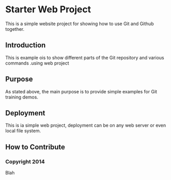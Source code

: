 # Starter Web Project

This is a simple website project for
showing how to use Git and Github together.

## Introduction

This is example ois to show different parts
of the Git repository and various commands 
.using web project

## Purpose

As stated above, the main purpose is to
provide simple examples for Git training
demos.

## Deployment

This is ia simple web project, deployment
can be on any web server or even local
file system.

## How to Contribute

### Copyright 2014
Blah